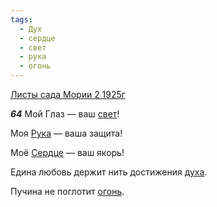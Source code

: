 ```yaml
---
tags:
  - Дух
  - сердце
  - свет
  - рука
  - огонь
---
```


[Листы сада Мории 2 1925г](/agni/1925)

___64___
Мой Глаз — ваш [свет](/tag/#свет)!   

Моя [Рука](/tag/#рука) — ваша защита!   

Моё [Сердце](/tag/#сердце) — ваш якорь!   

Едина любовь держит нить достижения [духа](/tag/#Дух).   

Пучина не поглотит [огонь](/tag/#огонь).   

